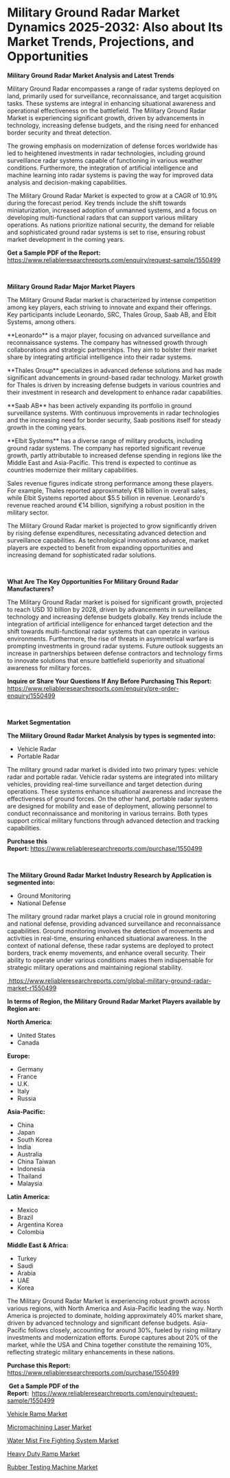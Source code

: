 <p><h1>Military Ground Radar Market Dynamics 2025-2032: Also about Its Market Trends, Projections, and Opportunities</h1></p><p><strong>Military Ground Radar Market Analysis and Latest Trends</strong></p>
<p><p>Military Ground Radar encompasses a range of radar systems deployed on land, primarily used for surveillance, reconnaissance, and target acquisition tasks. These systems are integral in enhancing situational awareness and operational effectiveness on the battlefield. The Military Ground Radar Market is experiencing significant growth, driven by advancements in technology, increasing defense budgets, and the rising need for enhanced border security and threat detection.</p><p>The growing emphasis on modernization of defense forces worldwide has led to heightened investments in radar technologies, including ground surveillance radar systems capable of functioning in various weather conditions. Furthermore, the integration of artificial intelligence and machine learning into radar systems is paving the way for improved data analysis and decision-making capabilities.</p><p>The Military Ground Radar Market is expected to grow at a CAGR of 10.9% during the forecast period. Key trends include the shift towards miniaturization, increased adoption of unmanned systems, and a focus on developing multi-functional radars that can support various military operations. As nations prioritize national security, the demand for reliable and sophisticated ground radar systems is set to rise, ensuring robust market development in the coming years.</p></p>
<p><strong>Get a Sample PDF of the Report:&nbsp;</strong> <a href="https://www.reliableresearchreports.com/enquiry/request-sample/1550499?utm_campaign=34&utm_medium=2&utm_source=Github&utm_content=ia&utm_term=16022025&utm_id=military-ground-radar">https://www.reliableresearchreports.com/enquiry/request-sample/1550499</a></p>
<p>&nbsp;</p>
<p><strong>Military Ground Radar Major Market Players</strong></p>
<p><p>The Military Ground Radar market is characterized by intense competition among key players, each striving to innovate and expand their offerings. Key participants include Leonardo, SRC, Thales Group, Saab AB, and Elbit Systems, among others.</p><p>**Leonardo** is a major player, focusing on advanced surveillance and reconnaissance systems. The company has witnessed growth through collaborations and strategic partnerships. They aim to bolster their market share by integrating artificial intelligence into their radar systems.</p><p>**Thales Group** specializes in advanced defense solutions and has made significant advancements in ground-based radar technology. Market growth for Thales is driven by increasing defense budgets in various countries and their investment in research and development to enhance radar capabilities. </p><p>**Saab AB** has been actively expanding its portfolio in ground surveillance systems. With continuous improvements in radar technologies and the increasing need for border security, Saab positions itself for steady growth in the coming years.</p><p>**Elbit Systems** has a diverse range of military products, including ground radar systems. The company has reported significant revenue growth, partly attributable to increased defense spending in regions like the Middle East and Asia-Pacific. This trend is expected to continue as countries modernize their military capabilities.</p><p>Sales revenue figures indicate strong performance among these players. For example, Thales reported approximately €18 billion in overall sales, while Elbit Systems reported about $5.5 billion in revenue. Leonardo's revenue reached around €14 billion, signifying a robust position in the military sector.</p><p>The Military Ground Radar market is projected to grow significantly driven by rising defense expenditures, necessitating advanced detection and surveillance capabilities. As technological innovations advance, market players are expected to benefit from expanding opportunities and increasing demand for sophisticated radar solutions.</p></p>
<p>&nbsp;</p>
<p><strong>What Are The Key Opportunities For Military Ground Radar Manufacturers?</strong></p>
<p><p>The Military Ground Radar market is poised for significant growth, projected to reach USD 10 billion by 2028, driven by advancements in surveillance technology and increasing defense budgets globally. Key trends include the integration of artificial intelligence for enhanced target detection and the shift towards multi-functional radar systems that can operate in various environments. Furthermore, the rise of threats in asymmetrical warfare is prompting investments in ground radar systems. Future outlook suggests an increase in partnerships between defense contractors and technology firms to innovate solutions that ensure battlefield superiority and situational awareness for military forces.</p></p>
<p><strong>Inquire or Share Your Questions If Any Before Purchasing This Report:</strong> <a href="https://www.reliableresearchreports.com/enquiry/pre-order-enquiry/1550499?utm_campaign=34&utm_medium=2&utm_source=Github&utm_content=ia&utm_term=16022025&utm_id=military-ground-radar">https://www.reliableresearchreports.com/enquiry/pre-order-enquiry/1550499</a></p>
<p>&nbsp;</p>
<p><strong>Market Segmentation</strong></p>
<p><strong>The Military Ground Radar Market Analysis by types is segmented into:</strong></p>
<p><ul><li>Vehicle Radar</li><li>Portable Radar</li></ul></p>
<p><p>The military ground radar market is divided into two primary types: vehicle radar and portable radar. Vehicle radar systems are integrated into military vehicles, providing real-time surveillance and target detection during operations. These systems enhance situational awareness and increase the effectiveness of ground forces. On the other hand, portable radar systems are designed for mobility and ease of deployment, allowing personnel to conduct reconnaissance and monitoring in various terrains. Both types support critical military functions through advanced detection and tracking capabilities.</p></p>
<p><strong>Purchase this Report:&nbsp;</strong><a href="https://www.reliableresearchreports.com/purchase/1550499?utm_campaign=34&utm_medium=2&utm_source=Github&utm_content=ia&utm_term=16022025&utm_id=military-ground-radar">https://www.reliableresearchreports.com/purchase/1550499</a></p>
<p>&nbsp;</p>
<p><strong>The Military Ground Radar Market Industry Research by Application is segmented into:</strong></p>
<p><ul><li>Ground Monitoring</li><li>National Defense</li></ul></p>
<p><p>The military ground radar market plays a crucial role in ground monitoring and national defense, providing advanced surveillance and reconnaissance capabilities. Ground monitoring involves the detection of movements and activities in real-time, ensuring enhanced situational awareness. In the context of national defense, these radar systems are deployed to protect borders, track enemy movements, and enhance overall security. Their ability to operate under various conditions makes them indispensable for strategic military operations and maintaining regional stability.</p></p>
<p><a href="https://www.reliableresearchreports.com/global-military-ground-radar-market-r1550499?utm_campaign=34&utm_medium=2&utm_source=Github&utm_content=ia&utm_term=16022025&utm_id=military-ground-radar">&nbsp;https://www.reliableresearchreports.com/global-military-ground-radar-market-r1550499</a></p>
<p><strong>In terms of Region, the Military Ground Radar Market Players available by Region are:</strong></p>
<p>
    <p> <strong> North America: </strong>
        <ul>
            <li>United States</li>
            <li>Canada</li>
        </ul>
        </p> 
    <p> <strong> Europe: </strong>
        <ul>
            <li>Germany</li>
            <li>France</li>
            <li>U.K.</li>
            <li>Italy</li>
            <li>Russia</li>
        </ul>
        </p> 
    <p> <strong> Asia-Pacific: </strong>
        <ul>
            <li>China</li>
            <li>Japan</li>
            <li>South Korea</li>
            <li>India</li>
            <li>Australia</li>
            <li>China Taiwan</li>
            <li>Indonesia</li>
            <li>Thailand</li>
            <li>Malaysia</li>
        </ul>
        </p> 
    <p> <strong> Latin America: </strong>
        <ul>
            <li>Mexico</li>
            <li>Brazil</li>
            <li>Argentina Korea</li>
            <li>Colombia</li>
        </ul>
        </p> 
    <p> <strong> Middle East & Africa: </strong>
        <ul>
            <li>Turkey</li>
            <li>Saudi</li>
            <li>Arabia</li>
            <li>UAE</li>
            <li>Korea</li>
        </ul>
    </p>
    </p>
<p><p>The Military Ground Radar Market is experiencing robust growth across various regions, with North America and Asia-Pacific leading the way. North America is projected to dominate, holding approximately 40% market share, driven by advanced technology and significant defense budgets. Asia-Pacific follows closely, accounting for around 30%, fueled by rising military investments and modernization efforts. Europe captures about 20% of the market, while the USA and China together constitute the remaining 10%, reflecting strategic military enhancements in these nations.</p></p>
<p><strong>Purchase this Report: </strong><a href="https://www.reliableresearchreports.com/purchase/1550499?utm_campaign=34&utm_medium=2&utm_source=Github&utm_content=ia&utm_term=16022025&utm_id=military-ground-radar">https://www.reliableresearchreports.com/purchase/1550499</a></p>
<p>&nbsp;<strong>Get a Sample PDF of the Report:&nbsp;&nbsp;</strong><a href="https://www.reliableresearchreports.com/enquiry/request-sample/1550499?utm_campaign=34&utm_medium=2&utm_source=Github&utm_content=ia&utm_term=16022025&utm_id=military-ground-radar">https://www.reliableresearchreports.com/enquiry/request-sample/1550499</a></p>
<p><strong></strong></p>
<p><p><a href="https://github.com/celpabembes/Market-Research-Report-List-1/blob/main/vehicle-ramp-market.md?utm_campaign=34&utm_medium=2&utm_source=Github&utm_content=ia&utm_term=16022025&utm_id=military-ground-radar">Vehicle Ramp Market</a></p><p><a href="https://github.com/itayjedhe/Market-Research-Report-List-1/blob/main/micromachining-laser-market.md?utm_campaign=34&utm_medium=2&utm_source=Github&utm_content=ia&utm_term=16022025&utm_id=military-ground-radar">Micromachining Laser Market</a></p><p><a href="https://github.com/voetzeszuh/Market-Research-Report-List-1/blob/main/water-mist-fire-fighting-system-market.md?utm_campaign=34&utm_medium=2&utm_source=Github&utm_content=ia&utm_term=16022025&utm_id=military-ground-radar">Water Mist Fire Fighting System Market</a></p><p><a href="https://github.com/sandoyjonet/Market-Research-Report-List-1/blob/main/heavy-duty-ramp-market.md?utm_campaign=34&utm_medium=2&utm_source=Github&utm_content=ia&utm_term=16022025&utm_id=military-ground-radar">Heavy Duty Ramp Market</a></p><p><a href="https://github.com/aoiniyaloz/Market-Research-Report-List-1/blob/main/rubber-testing-machine-market.md?utm_campaign=34&utm_medium=2&utm_source=Github&utm_content=ia&utm_term=16022025&utm_id=military-ground-radar">Rubber Testing Machine Market</a></p></p>